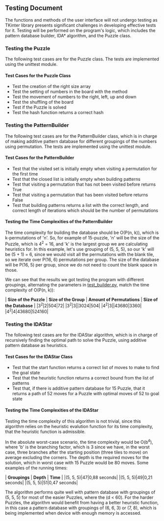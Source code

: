 ## Testing Document

The functions and methods of the user interface will not undergo testing as TKinter library presents significant challenges in developing effective tests for it. Testing will be performed on the program's logic, which includes the pattern database builder, IDA* algorithm, and the Puzzle class.

### Testing the Puzzle

The following test cases are for the Puzzle class. The tests are implemented using the unittest module.

#### Test Cases for the Puzzle Class

* Test the creation of the right size array
* Test the setting of numbers in the board with the method 
* Test the movement of numbers to the right, left, up and down 
* Test the shuffling of the board
* Test if the Puzzle is solved
* Test the hash function returns a correct hash

### Testing the PatternBuilder 

The following test cases are for the PatternBuilder class, which is in charge of making additive pattern database for different groupings of the numbers using permutation. The tests are implemented using the unittest module.

#### Test Cases for the PatternBuilder

* Test that the visited set is initially empty when visiting a permutation for the first time
* Test that the closed list is initially empty when building patterns
* Test that visiting a permutation that has not been visited before returns True
* Test that visiting a permutation that has been visited before returns False
* Test that building patterns returns a list with the correct length, and correct length of iterations which should be the number of permutations

#### Testing the Time Complexities of the PatternBuilder

The time complexity for building the database should be O(P(n, k)), which is k-permutations of 'n'. So, for example of 15-puzzle, 'n' will be the size of the Puzzle, which is 4<sup>2</sup> = 16, and 'k' is the largest group we are calculating heuristics for. In this example, let's use grouping of (5, 5, 5), so our 'k' will be (5 + 1) = 6, since we would visit all the permutations with the blank tile, so we iterate over P(16, 6) permutations per group. The size of the database will be P(16, 5) per group, since we do not need to count the blank space in those.

We can see that the results we got testing the program with different groupings, alternating the parameters in [test_builder.py](https://github.com/isakpulkki/15PuzzleSolver/blob/main/src/tests/logic/test_builder.py), match the time complexity of O(P(n, k)):

| **Size of the Puzzle** | **Size of the Group** | **Amount of Permutations**  |  **Size of the Database** |
|3<sup>2</sup>|2|504|72|
|3<sup>2</sup>|3||3024|504|
|4<sup>2</sup>|3||43680|3360|
|4<sup>2</sup>|4|43680|524160|

### Testing the IDAStar

The following test cases are for the IDAStar algorithm, which is in charge of recursively finding the optimal path to solve the Puzzle, using additive pattern database as heuristics.

#### Test Cases for the IDAStar Class

* Test that the start function returns a correct list of moves to make to find the goal state
* Test that the heuristic function returns a correct bound from the list of patterns
* Test that, if there is additive pattern database for 15 Puzzle, that it returns a path of 52 moves for a Puzzle with optimal moves of 52 to goal state

#### Testing the Time Complexities of the IDAStar

Testing the time complexity of this algorithm is not trivial, since this algorithm relies on the heuristic evalution function for its time complexity, that the heuristic function is admissible. 

In the absolute worst-case scenario, the time complexity would be O(b<sup>d</sup>), where 'b' is the branching factor, which is 3 since we have, in the worst case, three branches after the starting position (three tiles to move) on average excluding the corners. The depth is the required moves for the solution, which in worst case with 15 Puzzle would be 80 moves. Some examples of the running times:

| **Groupings** | **Depth** | **Time** |
|(5, 5, 5)|47|0,88 seconds|
|(5, 5, 5)|49|0,21 seconds|
|(5, 5, 5)|51|0,47 seconds|

The algorithm performs quite well with pattern database with groupings of (5, 5, 5) for most of the easier Puzzles, where the (d < 60). For the harder Puzzles, the algorithm would benefit from having a better heuristic function, in this case a pattern database with groupings of (6, 6, 3) or (7, 8), which is being implemented when device with enough memory is accessed.





